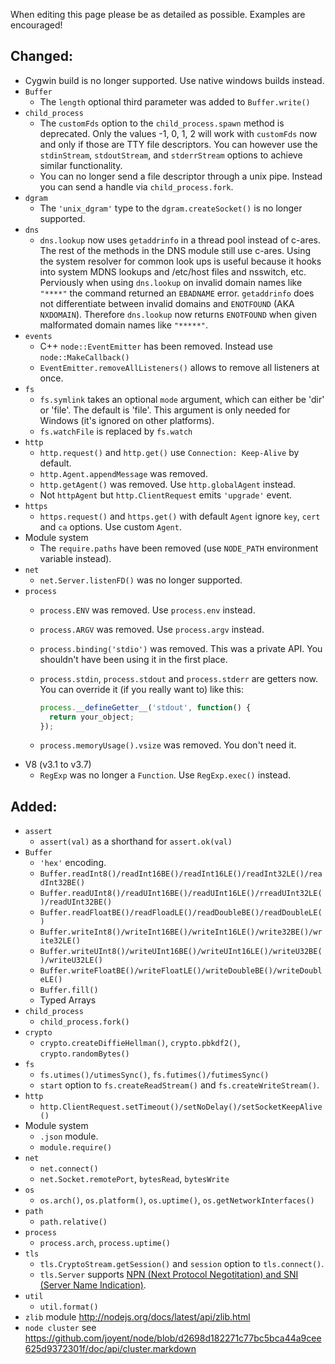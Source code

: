When editing this page please be as detailed as possible. Examples are encouraged!

## Changed:
 * Cygwin build is no longer supported. Use native windows builds instead.
 * `Buffer`
   * The `length` optional third parameter was added to `Buffer.write()`
 * `child_process`
   * The `customFds` option to the `child_process.spawn` method is deprecated. Only the values -1, 0, 1, 2 will work with `customFds` now and only if those are TTY file descriptors. You can however use the `stdinStream`, `stdoutStream`, and `stderrStream` options to achieve similar functionality.
   * You can no longer send a file descriptor through a unix pipe. Instead you can send a handle via `child_process.fork`.
 * `dgram`
   * The `'unix_dgram'` type to the `dgram.createSocket()` is no longer supported.
 * `dns`
   * `dns.lookup` now uses `getaddrinfo` in a thread pool instead of c-ares. The rest of the methods in the DNS module still use c-ares. Using the system resolver for common look ups is useful because it hooks into system MDNS lookups and /etc/host files and nsswitch, etc. Perviously when using `dns.lookup` on invalid domain names like `"****"` the command returned an `EBADNAME` error. `getaddrinfo` does not differentiate between invalid domains and `ENOTFOUND` (AKA `NXDOMAIN`). Therefore `dns.lookup` now returns `ENOTFOUND` when given malformated domain names like `"*****"`.
 * `events`
   * C++ `node::EventEmitter` has been removed. Instead use `node::MakeCallback()`
   * `EventEmitter.removeAllListeners()` allows to remove all listeners at once.
 * `fs`
   * `fs.symlink` takes an optional `mode` argument, which can either be 'dir' or 'file'.  The default is 'file'.  This argument is only needed for Windows (it's ignored on other platforms).
   * `fs.watchFile` is replaced by `fs.watch`
 * `http`
   * `http.request()` and `http.get()` use `Connection: Keep-Alive` by default.
   * `http.Agent.appendMessage` was removed.
   * `http.getAgent()` was removed. Use `http.globalAgent` instead.
   * Not `httpAgent` but `http.ClientRequest` emits `'upgrade'` event.
 * `https`
   * `https.request()` and `https.get()` with default `Agent` ignore `key`, `cert` and `ca` options. Use custom `Agent`.
 * Module system
   * The `require.paths` have been removed (use `NODE_PATH` environment variable instead).
 * `net`
   * `net.Server.listenFD()` was no longer supported.
 * `process`
   * `process.ENV` was removed. Use `process.env` instead.
   * `process.ARGV` was removed. Use `process.argv` instead.
   * `process.binding('stdio')` was removed. This was a private API. You shouldn't have been using it in the first place.
   * `process.stdin`, `process.stdout` and `process.stderr` are getters now.
     You can override it (if you really want to) like this:

     ```javascript
     process.__defineGetter__('stdout', function() {
       return your_object;
     });
     ```

   * `process.memoryUsage().vsize` was removed. You don't need it.
 * V8 (v3.1 to v3.7)
   * `RegExp` was no longer a `Function`. Use `RegExp.exec()` instead.

## Added:

 * `assert`
   * `assert(val)` as a shorthand for `assert.ok(val)`
 * `Buffer`
   * `'hex'` encoding.
   * `Buffer.readInt8()/readInt16BE()/readInt16LE()/readInt32LE()/readInt32BE()`
   * `Buffer.readUInt8()/readUInt16BE()/readUInt16LE()/rreadUInt32LE()/readUInt32BE()`
   * `Buffer.readFloatBE()/readFloadLE()/readDoubleBE()/readDoubleLE()`
   * `Buffer.writeInt8()/writeInt16BE()/writeInt16LE()/write32BE()/write32LE()`
   * `Buffer.writeUInt8()/writeUInt16BE()/writeUInt16LE()/writeU32BE()/writeU32LE()`
   * `Buffer.writeFloatBE()/writeFloatLE()/writeDoubleBE()/writeDoubleLE()`
   * `Buffer.fill()`
   * Typed Arrays
 * `child_process`
   * `child_process.fork()`
 * `crypto`
   * `crypto.createDiffieHellman()`, `crypto.pbkdf2()`, `crypto.randomBytes()`
 * `fs`
   * `fs.utimes()/utimesSync()`, `fs.futimes()/futimesSync()`
   * `start` option to `fs.createReadStream()` and `fs.createWriteStream()`.
 * `http`
   * `http.ClientRequest.setTimeout()/setNoDelay()/setSocketKeepAlive()`
 * Module system
   * `.json` module.
   * `module.require()`
 * `net`
   * `net.connect()`
   * `net.Socket.remotePort`, `bytesRead`, `bytesWrite`
 * `os`
   * `os.arch()`, `os.platform()`, `os.uptime()`, `os.getNetworkInterfaces()`
 * `path`
   * `path.relative()`
 * `process`
   * `process.arch`, `process.uptime()`
 * `tls`
   * `tls.CryptoStream.getSession()` and `session` option to `tls.connect()`.
   * `tls.Server` supports [NPN (Next Protocol Negotitation) and SNI (Server Name Indication)](http://nodejs.org/docs/latest/api/tls.html#nPN_and_SNI).
 * `util`
   * `util.format()`
 * `zlib` module http://nodejs.org/docs/latest/api/zlib.html
 * `node cluster` see https://github.com/joyent/node/blob/d2698d182271c77bc5bca44a9cee625d9372301f/doc/api/cluster.markdown